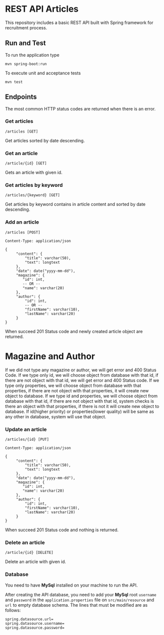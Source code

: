 # REST API Articles

This repository includes a basic REST API built with Spring framework for recruitment process.

## Run and Test

To run the application type

```
mvn spring-boot:run
```

To execute unit and acceptance tests

```
mvn test
```

## Endpoints

The most common HTTP status codes are returned when there is an error.

### Get articles

```
/articles [GET]
```

Get articles sorted by date descending.


### Get an article

```
/article/{id} [GET]
```

Gets an article with given id.


### Get articles by keyword

```
/articles/{keyword} [GET]
```

Get articles by keyword contains in article content and sorted by date descending.


### Add an article

```
/articles [POST]

Content-Type: application/json

{
     "content": {
         "title": varchar(50),
         "text": longtext
     },
     "date": date("yyyy-mm-dd"),
     "magazine": {
        "id": int,
        -- OR --
        "name": varchar(20)
     },
     "author": {
         "id": int,
         -- OR --
         "firstName": varchar(10),
         "lastName": varchar(20)
     }
}
```

When succeed 201 Status code and newly created article object are returned.

# Magazine and Author

If we did not type any magazine or author, we will get error and 400 Status Code.
If we type only id, we will choose object from database with that id, if there are not object with that id, we will get error and 400 Status code.
If we type only properties, we will choose object from database with that properties, if there are not object with that properties, it will create new object to database.
If we type id and properties, we will choose object from database with that id, if there are not object with that id, system checks is there an object with that properties, if there is not it will create new object to database. If id(higher priority) or properties(lower quality) will be same as any other in database, system will use that object.

### Update an article

```
/articles/{id} [PUT]

Content-Type: application/json

{
     "content": {
         "title": varchar(50),
         "text": longtext
     },
     "date": date("yyyy-mm-dd"),
     "magazine": {
        "id": int,
        "name": varchar(20)
     },
     "author": {
         "id": int,
         "firstName": varchar(10),
         "lastName": varchar(20)
     }
}
```

When succeed 201 Status code and nothing is returned.


### Delete an article

```
/article/{id} [DELETE]
```

Delete an article with given id.

### Database

You need to have **MySql** installed on your machine to run the API.

After creating the API database, you need to add your **MySql** root `username` and `password` in the `application.properties` file on `src/main/resource` and `url` to empty database schema. The lines that must be modified are as follows:

```properties
spring.datasource.url=
spring.datasource.username=
spring.datasource.password=
```
